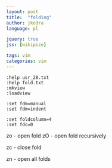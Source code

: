 ```yaml
---
layout: post
title:  "folding"
author: jkedra
language: pl

jquery: true
jss: [wikipize]

tags: vim
categories: vim
---
```


    :help usr_28.txt
    :help fold.txt
    :mkview
    :loadview

    :set fdm=manual
    :set fdm=indent

    :set foldcolumn=4
    :set fdc=0

zo - open fold
zO - open fold recursively

zc - close fold

zn - open all folds

